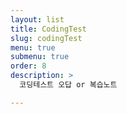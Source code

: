 ```yaml
---
layout: list
title: CodingTest
slug: codingTest
menu: true
submenu: true
order: 8
description: >
  코딩테스트 오답 or 복습노트

---
```

